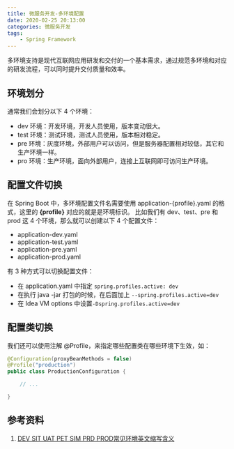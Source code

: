 ```yaml
---
title: 微服务开发-多环境配置
date: 2020-02-25 20:13:00
categories: 微服务开发
tags:
    - Spring Framework
---
```

多环境支持是现代互联网应用研发和交付的一个基本需求，通过规范多环境和对应的研发流程，可以同时提升交付质量和效率。

## 环境划分
通常我们会划分以下 4 个环境：
* dev 环境：开发环境，开发人员使用，版本变动很大。
* test 环境：测试环境，测试人员使用，版本相对稳定。
* pre 环境：灰度环境，外部用户可以访问，但是服务器配置相对较低，其它和生产环境一样。
* pro 环境：生产环境，面向外部用户，连接上互联网即可访问生产环境。

## 配置文件切换
在 Spring Boot 中，多环境配置文件名需要使用 application-{profile}.yaml 的格式，这里的 **{profile}** 对应的就是是环境标识。
比如我们有 dev、test、pre 和 prod 这 4 个环境，那么就可以创建以下 4 个配置文件：
* application-dev.yaml
* application-test.yaml
* application-pre.yaml
* application-prod.yaml

有 3 种方式可以切换配置文件：
* 在 application.yaml 中指定 `spring.profiles.active: dev`
* 在执行 java -jar 打包的时候，在后面加上 `--spring.profiles.active=dev`
* 在 Idea VM options 中设置`-Dspring.profiles.active=dev`

## 配置类切换
我们还可以使用注解 @Profile，来指定哪些配置类在哪些环境下生效，如：

```java
@Configuration(proxyBeanMethods = false)
@Profile("production")
public class ProductionConfiguration {

    // ...

}
```

## 参考资料
1. [DEV SIT UAT PET SIM PRD PROD常见环境英文缩写含义](https://www.cnblogs.com/chengkanghua/p/10607239.html)